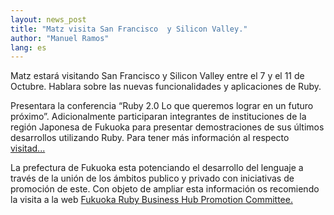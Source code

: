 ```yaml
---
layout: news_post
title: "Matz visita San Francisco  y Silicon Valley."
author: "Manuel Ramos"
lang: es
---
```


Matz estará visitando San Francisco y Silicon Valley entre el 7 y el 11
de Octubre. Hablara sobre las nuevas funcionalidades y aplicaciones de
Ruby.

Presentara la conferencia “Ruby 2.0 Lo que queremos lograr en un futuro
próximo”. Adicionalmente participaran integrantes de instituciones de la
región Japonesa de Fukuoka para presentar demostraciones de sus últimos
desarrollos utilizando Ruby. Para tener más información al respecto
[visitad...][1]

La prefectura de Fukuoka esta potenciando el desarrollo del lenguaje a
través de la unión de los ámbitos publico y privado con iniciativas de
promoción de este. Con objeto de ampliar esta información os recomiendo
la visita a la web [Fukuoka Ruby Business Hub Promotion Committee.][2]



[1]: http://investfk.com 
[2]: http://www.f-ruby.com/en/top 
